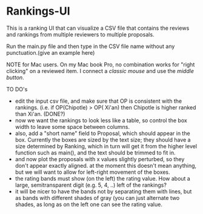 # Rankings-UI

This is a ranking UI that can visualize a CSV file that contains the reviews and rankings from multiple reviewers to multiple proposals.

Run the main.py file and then type in the CSV file name without any punctuation.(give an example here)

NOTE for Mac users. On my Mac book Pro, no combination works for "right clicking" on a reviewed item. I connect a _classic mouse_ and use the _middle button_. 

TO DO's

* edit the input csv file, and make sure that OP is consistent with the rankings. (i.e. if OP(Chipotle) > OP( Xi'an) then Chipotle is higher ranked than Xi'an. (DONE?)
* now we want the rankings to look less like a table, so control the box width to leave some space between columns.
* also, add a "short name" field to Proposal, which should appear in the box. Currently the boxes are sized by the text size; they should have a size determined by Ranking, which in turn will get it from the higher level function such as main(), and the text should be trimmed to fit in.
* and now plot the proposals with x values slightly perturbed, so they don't appear exactly aligned. at the moment this doesn't mean anything, but we will want to allow for left-right movement of the boxes. 
* the rating bands must show (on the left) the rating value. How about a large, semitransparent digit (e.g. 5, 4, ..) left of the rankings?
* it will be nicer to have the bands not by separating them with lines, but as bands with different shades of gray (you can just alternate two shades, as long as on the left one can see the rating value. 


